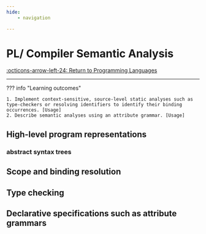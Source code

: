 ```yaml
---
hide:
    - navigation

---
```

# PL/ Compiler Semantic Analysis

[:octicons-arrow-left-24: Return to Programming Languages](/Bodies-of-Knowledge/Programming-Languages/)

---

??? info "Learning outcomes"

    1. Implement context-sensitive, source-level static analyses such as type-checkers or resolving identifiers to identify their binding occurrences. [Usage]
    2. Describe semantic analyses using an attribute grammar. [Usage]

## High-level program representations

### abstract syntax trees

## Scope and binding resolution

## Type checking

## Declarative specifications such as attribute grammars
